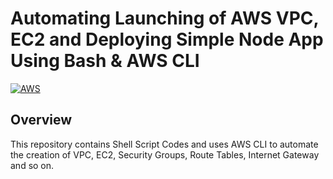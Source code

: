# Automating Launching of AWS VPC, EC2 and Deploying Simple Node App Using Bash & AWS CLI

[![AWS](https://img.shields.io/badge/AWS-%23FF9900.svg?style=for-the-badge&logo=amazon-aws&logoColor=white)](https://aws.amazon.com/)

## Overview

This repository contains Shell Script Codes and uses AWS CLI to automate the creation of VPC, EC2, Security Groups, Route Tables, Internet Gateway and so on.
